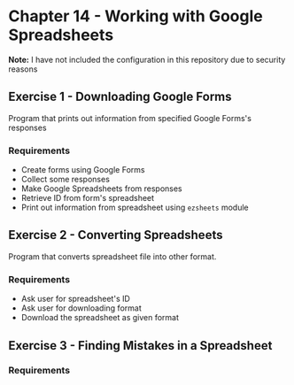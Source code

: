 # Chapter 14 - Working with Google Spreadsheets

__Note:__ I have not included the configuration in this repository due to security reasons

## Exercise 1 - Downloading Google Forms

Program that prints out information from specified Google Forms's responses

### Requirements
- Create forms using Google Forms
- Collect some responses
- Make Google Spreadsheets from responses
- Retrieve ID from form's spreadsheet
- Print out information from spreadsheet using `ezsheets` module

## Exercise 2 - Converting Spreadsheets

Program that converts spreadsheet file into other format.

### Requirements
- Ask user for spreadsheet's ID
- Ask user for downloading format
- Download the spreadsheet as given format

## Exercise 3 - Finding Mistakes in a Spreadsheet

### Requirements